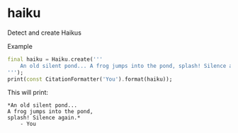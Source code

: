 # haiku
Detect and create Haikus

Example

```dart
final haiku = Haiku.create('''
    An old silent pond... A frog jumps into the pond, splash! Silence again.
''');
print(const CitationFormatter('You').format(haiku));
```

This will print:

```
*An old silent pond...
A frog jumps into the pond,
splash! Silence again.*
    - You
```